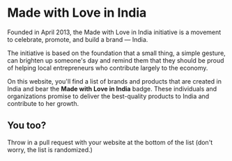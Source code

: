 # Made with Love in India
Founded in April 2013, the Made with Love in India initiative is a movement to celebrate, promote, and build a brand — India.

The initiative is based on the foundation that a small thing, a simple gesture, can brighten up someone's day and remind them that they should be proud of helping local entrepreneurs who contribute largely to the economy.

On this website, you'll find a list of brands and products that are created in India and bear the **Made with Love in India** badge. These individuals and organizations promise to deliver the best-quality products to India and contribute to her growth.

## You too?

Throw in a pull request with your website at the bottom of the list (don't worry, the list is randomized.)

